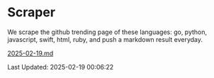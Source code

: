 # Scraper

We scrape the github trending page of these languages: go, python, javascript, swift, html, ruby, and push a markdown result everyday.

[2025-02-19.md](https://github.com/henson/Scraper/blob/master/2025-02-19.md)

Last Updated: 2025-02-19 00:06:22